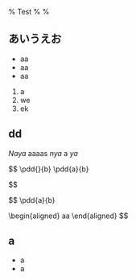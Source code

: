 % Test
%
%

## あいうえお

- aa
- aa
- aa

1. a
2. we
3. ek

## dd

$Naya$ aaaas $nya$ a $ya$

$$
\pdd{}{b}
\pdd{a}{b}

$$

$$
\pdd{a}{b}

\begin{aligned}
    aa
\end{aligned}
$$

## a

- a
- a
